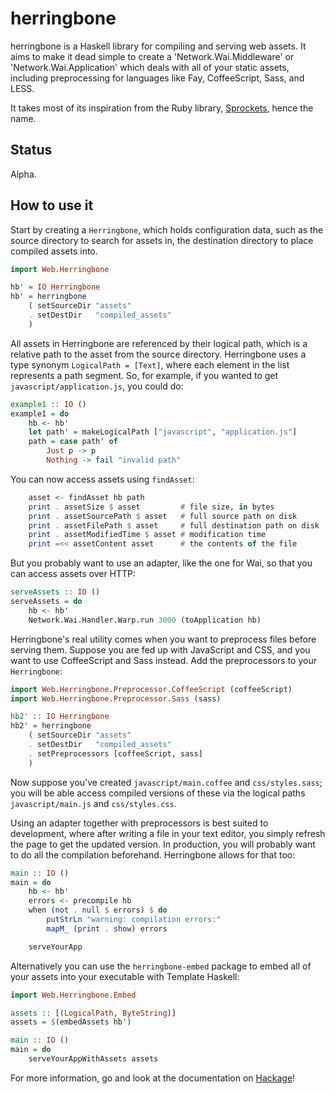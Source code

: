 herringbone
===========

herringbone is a Haskell library for compiling and serving web assets.  It
aims to make it dead simple to create a 'Network.Wai.Middleware' or
'Network.Wai.Application' which deals with all of your static assets, including
preprocessing for languages like Fay, CoffeeScript, Sass, and LESS.

It takes most of its inspiration from the Ruby library, [Sprockets], hence the
name.

Status
------

Alpha.

How to use it
-------------

Start by creating a `Herringbone`, which holds configuration data, such as the
source directory to search for assets in, the destination directory to place
compiled assets into.

```haskell
import Web.Herringbone

hb' = IO Herringbone
hb' = herringbone
    ( setSourceDir "assets"
    . setDestDir   "compiled_assets"
    )
```

All assets in Herringbone are referenced by their logical path, which is a
relative path to the asset from the source directory. Herringbone uses a type
synonym `LogicalPath = [Text]`, where each element in the list represents a
path segment. So, for example, if you wanted to get
`javascript/application.js`, you could do:

```haskell
example1 :: IO ()
example1 = do
    hb <- hb'
    let path' = makeLogicalPath ["javascript", "application.js"]
    path = case path' of
        Just p -> p
        Nothing -> fail "invalid path"
```

You can now access assets using `findAsset`:

```haskell
    asset <- findAsset hb path
    print . assetSize $ asset         # file size, in bytes
    print . assetSourcePath $ asset   # full source path on disk
    print . assetFilePath $ asset     # full destination path on disk
    print . assetModifiedTime $ asset # modification time
    print =<< assetContent asset      # the contents of the file
```

But you probably want to use an adapter, like the one for Wai, so that you can
access assets over HTTP:

```haskell
serveAssets :: IO ()
serveAssets = do
    hb <- hb'
    Network.Wai.Handler.Warp.run 3000 (toApplication hb)
```

Herringbone's real utility comes when you want to preprocess files before
serving them. Suppose you are fed up with JavaScript and CSS, and you want to
use CoffeeScript and Sass instead. Add the preprocessors to your `Herringbone`: 

```haskell
import Web.Herringbone.Preprocessor.CoffeeScript (coffeeScript)
import Web.Herringbone.Preprocessor.Sass (sass)

hb2' :: IO Herringbone
hb2' = herringbone
    ( setSourceDir "assets"
    . setDestDir   "compiled_assets"
    . setPreprocessors [coffeeScript, sass]
    )
```

Now suppose you've created `javascript/main.coffee` and `css/styles.sass`; you
will be able access compiled versions of these via the logical paths
`javascript/main.js` and `css/styles.css`.

Using an adapter together with preprocessors is best suited to development,
where after writing a file in your text editor, you simply refresh the page to
get the updated version. In production, you will probably want to do all the
compilation beforehand. Herringbone allows for that too:

```haskell
main :: IO ()
main = do
    hb <- hb'
    errors <- precompile hb
    when (not . null $ errors) $ do
        putStrLn "warning: compilation errors:"
        mapM_ (print . show) errors

    serveYourApp
```

Alternatively you can use the `herringbone-embed` package to embed all of your
assets into your executable with Template Haskell:

```haskell
import Web.Herringbone.Embed

assets :: [(LogicalPath, ByteString)]
assets = $(embedAssets hb')

main :: IO ()
main = do
    serveYourAppWithAssets assets
```

For more information, go and look at the documentation on [Hackage]!

[Sprockets]: https://github.com/sstephenson/sprockets
[Hackage]: http://hackage.haskell.org/package/herringbone
